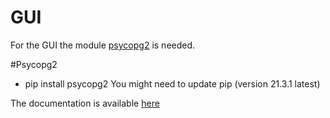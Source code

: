 # GUI
For the GUI the module [psycopg2](https://pypi.org/project/psycopg2/) is needed.

#Psycopg2
- pip install psycopg2
You might need to update pip (version 21.3.1 latest)

The documentation is available [here](https://www.psycopg.org/docs/)
